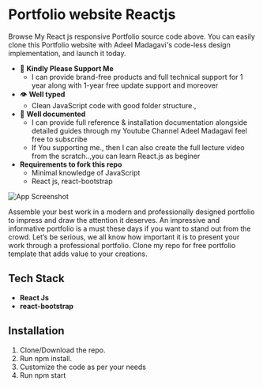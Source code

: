  # Portfolio website Reactjs

Browse My React js responsive Portfolio source code above. You can easily clone this Portfolio website with Adeel Madagavi's code-less design implementation, and launch it today.
- 🧪 **Kindly Please Support Me**
  - I can provide brand-free products and full technical support for 1 year along with 1-year free update support and moreover
- 👁 **Well typed**
  - Clean JavaScript code with good folder structure.,
- 📄 **Well documented**
  - I can provide full reference & installation documentation alongside detailed guides through my Youtube Channel Adeel Madagavi feel free to subscribe 
  - If You supporting me., then I can also create the full lecture video from the scratch..,you can learn React.js as beginer 
- **Requirements to fork this repo**
   - Minimal knowledge of JavaScript
   - React js, react-bootstrap
   

![App Screenshot](https://via.placeholder.com/468x300?text=App+Screenshot+Here)

  
Assemble your best work in a modern and professionally designed portfolio to impress and draw the attention it deserves. An impressive and informative portfolio is a must these days if you want to stand out from the crowd. Let’s be serious, we all know how important it is to present your work through a professional portfolio. Clone my repo for free portfolio template that adds value to your creations.

## Tech Stack

  - **React Js** 
  - **react-bootstrap**
  

## Installation

  1. Clone/Download the repo.
  2. Run npm install.
  3. Customize the code as per your needs
  4. Run npm start

